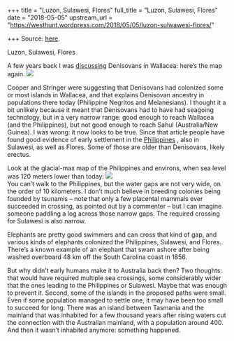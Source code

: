 +++
title = "Luzon, Sulawesi, Flores"
full_title = "Luzon, Sulawesi, Flores"
date = "2018-05-05"
upstream_url = "https://westhunt.wordpress.com/2018/05/05/luzon-sulwawesi-flores/"

+++
Source: [here](https://westhunt.wordpress.com/2018/05/05/luzon-sulwawesi-flores/).

Luzon, Sulawesi, Flores

A few years back I was
[discussing](https://westhunt.wordpress.com/2013/10/23/denisovans-in-wallacea/)
Denisovans in Wallacea: here’s the map again.
[![](https://westhunt.files.wordpress.com/2013/10/wallacea.jpg?w=640&h=413)](https://westhunt.files.wordpress.com/2013/10/wallacea.jpg)

Cooper and Stringer were suggesting that Denisovans had colonized some
or most islands in Wallacea, and that explains Denisovan ancestry in
populations there today (Philippine Negritos and Melanesians). I thought
it a bit unlikely because it meant that Denisovans had to have had
seagoing technology, but in a very narrow range: good enough to reach
Wallacea (and the Philippines), but not good enough to reach Sahul
(Australia/New Guinea). I was wrong: it now looks to be true. Since that
article people have found good evidence of early settlement in the
[Philippines](https://www.nature.com/articles/s41586-018-0072-8) , also
in Sulawesi, as well as Flores. Some of those are older than Denisovans,
likely erectus.

Look at the glacial-max map of the Philippines and environs, when sea
level was 120 meters lower than today:
[![](https://westhunt.files.wordpress.com/2018/05/phillipines.jpg?w=640)](https://westhunt.files.wordpress.com/2018/05/phillipines.jpg)  
You can’t walk to the Philippines, but the water gaps are not very wide,
on the order of 10 kilometers. I don’t much believe in breeding colonies
being founded by tsunamis – note that only a few placental mammals ever
succeeded in crossing, as pointed out by a commenter – but I can imagine
someone paddling a log across those narrow gaps. The required crossing
for Sulawesi is also narrow.

Elephants are pretty good swimmers and can cross that kind of gap, and
various kinds of elephants colonized the Philippines, Sulawesi, and
Flores. There’s a known example of an elephant that swam ashore after
being washed overboard 48 km off the South Carolina coast in 1856.

But why didn’t early humans make it to Australia back then? Two
thoughts: that would have required multiple sea crossings, some
considerably wider that the ones leading to the Philippines or Sulawesi.
Maybe that was enough to prevent it. Second, some of the islands in the
proposed paths were small. Even if some population managed to settle
one, it may have been too small to succeed for long. There was an island
between Tasmania and the mainland that was inhabited for a few thousand
years after rising waters cut the connection with the Australian
mainland, with a population around 400. And then it wasn’t inhabited
anymore: something happened.

